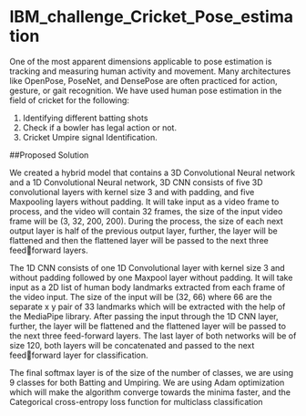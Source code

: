 # IBM_challenge_Cricket_Pose_estimation

One of the most apparent dimensions applicable to pose estimation is
tracking and measuring human activity and movement. Many architectures
like OpenPose, PoseNet, and DensePose are often practiced for action,
gesture, or gait recognition. We have used human pose estimation in the
field of cricket for the following:

1. Identifying different batting shots
2. Check if a bowler has legal action or not.
3. Cricket Umpire signal Identification.

##Proposed Solution

We created a hybrid model that contains a 3D Convolutional Neural
network and a 1D Convolutional Neural network, 3D CNN consists of five
3D convolutional layers with kernel size 3 and with padding, and five
Maxpooling layers without padding. It will take input as a video frame to
process, and the video will contain 32 frames, the size of the input video
frame will be (3, 32, 200, 200). During the process, the size of each next
output layer is half of the previous output layer, further, the layer will be
flattened and then the flattened layer will be passed to the next three feedforward layers.

The 1D CNN consists of one 1D Convolutional layer with kernel size 3 and
without padding followed by one Maxpool layer without padding. It will take
input as a 2D list of human body landmarks extracted from each frame of
the video input. The size of the input will be (32, 66) where 66 are the
separate x y pair of 33 landmarks which will be extracted with the help of
the MediaPipe library. After passing the input through the 1D CNN layer,
further, the layer will be flattened and the flattened layer will be passed to
the next three feed-forward layers. The last layer of both networks will be
of size 120, both layers will be concatenated and passed to the next feedforward layer for classification.

The final softmax layer is of the size of the number of classes, we are
using 9 classes for both Batting and Umpiring. We are using Adam
optimization which will make the algorithm converge towards the minima
faster, and the Categorical cross-entropy loss function for multiclass
classification
